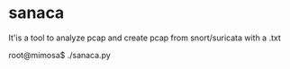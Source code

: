 # sanaca

It'is a tool to analyze pcap and create pcap from snort/suricata with a .txt

root@mimosa$ ./sanaca.py
